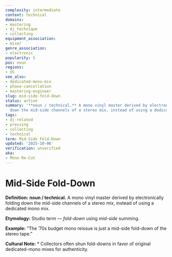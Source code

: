 ```yaml
---
complexity: intermediate
context: technical
domains:
- mastering
- dj_technique
- collecting
equipment_association:
- mixer
genre_association:
- electronic
popularity: 5
pos: noun
regions:
- US
see_also:
- dedicated-mono-mix
- phase-cancellation
- mastering-engineer
slug: mid-side-fold-down
status: active
summary: '**noun / technical.** A mono vinyl master derived by electronically folding
  down the mid-side channels of a stereo mix, instead of using a dedicated mono mix.'
tags:
- dj-related
- pressing
- collecting
- technical
term: Mid-Side Fold-Down
updated: '2025-10-06'
verification: unverified
aka:
- Mono Re-Cut
---
```


# Mid-Side Fold-Down

**Definition:** **noun / technical.** A mono vinyl master derived by electronically folding down the mid-side channels of a stereo mix, instead of using a dedicated mono mix.

**Etymology:** Studio term — *fold-down* using *mid-side* summing.

**Example:** “The ’70s budget mono reissue is just a mid-side fold-down of the stereo tape.”

**Cultural Note:** * Collectors often shun fold-downs in favor of original dedicated-mono mixes for authenticity.

